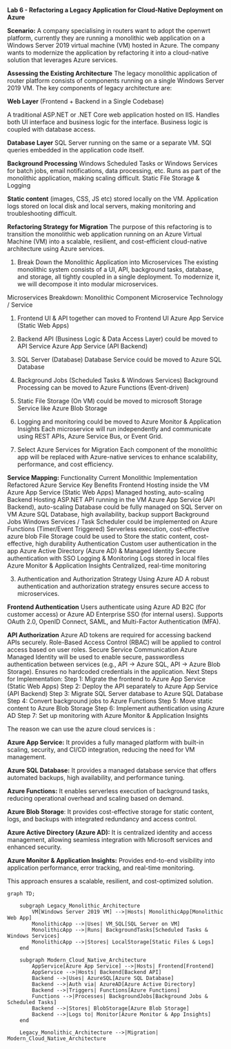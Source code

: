 **Lab 6 - Refactoring a Legacy Application for Cloud-Native Deployment on Azure**

**Scenario:** A company specialising in routers want to adopt the openwrt platform, currently they are  running a monolithic web application on a Windows Server 2019 virtual machine (VM) hosted in Azure. The company wants to modernize the application by refactoring it into a cloud-native solution that leverages Azure services.

**Assessing the Existing Architecture**
The legacy monolithic application of router platform consists of  components running on a single Windows Server 2019 VM. The key components of legacy architecture are:

**Web Layer** (Frontend + Backend in a Single Codebase)

A traditional ASP.NET or .NET Core web application hosted on IIS.
Handles both UI interface and business logic for the interface.
Business logic is coupled with database access.

**Database Layer**
SQL Server running on the same or a separate VM.
SQl queries embedded in the application code itself.

**Background Processing**
Windows Scheduled Tasks or Windows Services for batch jobs, email notifications, data processing, etc.
Runs as part of the monolithic application, making scaling difficult.
Static File Storage & Logging

**Static content** (images, CSS, JS etc) stored locally on the VM.
Application logs stored on local disk and local servers, making monitoring and troubleshooting difficult.



**Refactoring Strategy for Migration**
The purpose of this  refactoring is to transition the monolithic web application running on an Azure Virtual Machine (VM) into a  scalable, resilient, and cost-efficient cloud-native architecture using Azure services.

1. Break Down the Monolithic Application into Microservices
The existing monolithic system consists of a UI, API, background tasks, database, and storage, all tightly coupled in a single deployment. To modernize it, we will decompose it into modular microservices.

Microservices Breakdown:
Monolithic Component	Microservice	Technology / Service

1. Frontend UI & API together can moved to Frontend UI	Azure App Service (Static Web Apps)

2. Backend API (Business Logic & Data Access Layer) could be moved to API Service	Azure App Service (API Backend)
3. SQL Server (Database)	Database Service could be moved  to Azure SQL Database
4. Background Jobs (Scheduled Tasks & Windows Services)	Background Processing can be moved to Azure Functions (Event-driven)
5. Static File Storage (On VM) could be moved to microsoft Storage Service like Azure Blob Storage
6. Logging and monitoring could be moved to Azure Monitor & Application Insights
Each microservice will run independently and communicate using REST APIs, Azure Service Bus, or Event Grid.

2. Select Azure Services for Migration
Each component of the monolithic app will be replaced with Azure-native services to enhance scalability, performance, and cost efficiency.

**Service Mapping:**
Functionality	Current Monolithic Implementation	Refactored Azure Service	Key Benefits
Frontend Hosting inside the VM	Azure App Service (Static Web Apps)	Managed hosting, auto-scaling
Backend Hosting	ASP.NET API running in the VM	Azure App Service (API Backend), auto-scaling
Database	could be fully managed on SQL Server on VM	Azure SQL Database, high availability, backup support
Background Jobs	Windows Services / Task Scheduler	could be implemented on Azure Functions (Timer/Event Triggered)	Serverless execution, cost-effective
azure blob File Storage	could be used to Store the static content, cost-effective, high durability
Authentication	Custom user authentication in the app	Azure Active Directory (Azure AD) & Managed Identity	Secure authentication with SSO
Logging & Monitoring	Logs stored in local files	Azure Monitor & Application Insights	Centralized, real-time monitoring

3. Authentication and Authorization Strategy Using Azure AD
A robust authentication and authorization strategy ensures secure access to microservices.

**Frontend Authentication**
Users authenticate using Azure AD B2C (for customer access) or Azure AD Enterprise SSO (for internal users).
Supports OAuth 2.0, OpenID Connect, SAML, and Multi-Factor Authentication (MFA).

**API Authorization**
Azure AD tokens are required for accessing backend APIs securely.
Role-Based Access Control (RBAC) will be applied to control access based on user roles.
 Secure Service Communication
Azure Managed Identity will be used to enable secure, passwordless authentication between services (e.g., API → Azure SQL, API → Azure Blob Storage).
Ensures no hardcoded credentials in the application.
Next Steps for Implementation:
 Step 1: Migrate the frontend to Azure App Service (Static Web Apps)
 Step 2: Deploy the API separately to Azure App Service (API Backend)
 Step 3: Migrate SQL Server database to Azure SQL Database
 Step 4: Convert background jobs to Azure Functions
 Step 5: Move static content to Azure Blob Storage
 Step 6: Implement authentication using Azure AD
 Step 7: Set up monitoring with Azure Monitor & Application Insights

 The reason we can use the azure cloud services is : 
 
**Azure App Service:** It provides a fully managed platform with built-in scaling, security, and CI/CD integration, reducing the need for VM management.

**Azure SQL Database:** It provides a managed database service that offers automated backups, high availability, and performance tuning.

**Azure Functions:** It enables serverless execution of background tasks, reducing operational overhead and scaling based on demand.

**Azure Blob Storage**: It provides cost-effective storage for static content, logs, and backups with integrated redundancy and access control.

**Azure Active Directory (Azure AD):** It is centralized identity and access management, allowing seamless integration with Microsoft services and enhanced security.

**Azure Monitor & Application Insights:** Provides end-to-end visibility into application performance, error tracking, and real-time monitoring.

This approach ensures a scalable, resilient, and cost-optimized solution.


```mermaid
graph TD;
    
    subgraph Legacy_Monolithic_Architecture
        VM[Windows Server 2019 VM] -->|Hosts| MonolithicApp[Monolithic Web App]
        MonolithicApp -->|Uses| VM_SQL[SQL Server on VM]
        MonolithicApp -->|Runs| BackgroundTasks[Scheduled Tasks & Windows Services]
        MonolithicApp -->|Stores| LocalStorage[Static Files & Logs]
    end
    
    subgraph Modern_Cloud_Native_Architecture
        AppService[Azure App Service] -->|Hosts| Frontend[Frontend]
        AppService -->|Hosts| Backend[Backend API]
        Backend -->|Uses| AzureSQL[Azure SQL Database]
        Backend -->|Auth via| AzureAD[Azure Active Directory]
        Backend -->|Triggers| Functions[Azure Functions]
        Functions -->|Processes| BackgroundJobs[Background Jobs & Scheduled Tasks]
        Backend -->|Stores| BlobStorage[Azure Blob Storage]
        Backend -->|Logs to| Monitor[Azure Monitor & App Insights]
    end
    
    Legacy_Monolithic_Architecture -->|Migration| Modern_Cloud_Native_Architecture
    
  
